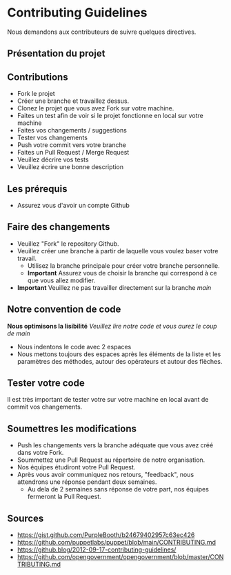 # Contributing Guidelines
Nous demandons aux contributeurs de suivre quelques directives.

## Présentation du projet

## Contributions
- Fork le projet
- Créer une branche et travaillez dessus.
- Clonez le projet que vous avez Fork sur votre machine.
- Faites un test afin de voir si le projet fonctionne en local sur votre machine
- Faites vos changements / suggestions
- Tester vos changements
- Push votre commit vers votre branche
- Faites un Pull Request / Merge Request
- Veuillez décrire vos tests
- Veuillez écrire une bonne description

## Les prérequis
- Assurez vous d'avoir un compte Github

## Faire des changements
* Veuillez "Fork" le repository Github.
* Veuillez créer une branche à partir de laquelle vous voulez baser votre travail.
    * Utilisez la branche principale pour créer votre branche personnelle.
    * **Important** Assurez vous de choisir la branche qui correspond à ce que vous allez modifier.
* **Important** Veuillez ne pas travailler directement sur la branche *main*

## Notre convention de code
**Nous optimisons la lisibilité**
*Veuillez lire notre code et vous aurez le coup de main*
* Nous indentons le code avec 2 espaces
* Nous mettons toujours des espaces après les éléments de la liste et les paramètres des méthodes, autour des opérateurs et autour des flèches.


## Tester votre code
Il est très important de tester votre sur votre machine en local avant de commit vos changements.

## Soumettres les modifications
* Push les changements vers la branche adéquate que vous avez créé dans votre Fork. 
* Soummettez une Pull Request au répertoire de notre organisation. 
* Nos équipes étudiront votre Pull Request. 
* Après vous avoir communiquez nos retours, "feedback", nous attendrons une réponse pendant deux semaines.
    * Au dela de 2 semaines sans réponse de votre part, nos équipes fermeront la Pull Request.

## Sources
- https://gist.github.com/PurpleBooth/b24679402957c63ec426
- https://github.com/puppetlabs/puppet/blob/main/CONTRIBUTING.md
- https://github.blog/2012-09-17-contributing-guidelines/
- https://github.com/opengovernment/opengovernment/blob/master/CONTRIBUTING.md